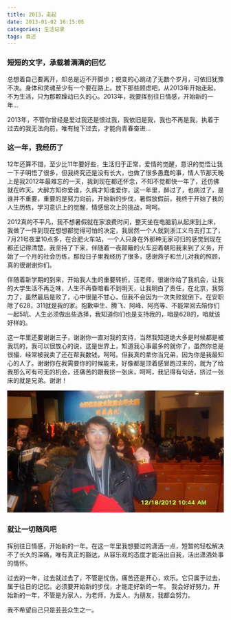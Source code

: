 ```yaml
---
title: 2013，走起
date: 2013-01-02 16:15:05
categories: 生活记录
tags: 自述
---
```

### 短短的文字，承载着满满的回忆

总想着自己要离开，却总是迈不开脚步；蜕变的心跳动了无数个岁月，可依旧犹豫不决。身体和灵魂至少有一个要在路上。放下那些顾虑吧，从2013年开始走起，不为生活，只为那颗躁动已久的心。2013年，我要挥别往日情感，开始新的一年...

2013年，不管你曾经是爱过我还是恨过我，我依旧是我，我也不再是我，执着于过去的我无法向前，唯有抛下过去，才能向青春奋进...

### 这一年，我经历了

12年还算不错，至少比11年要好些，生活归于正常，爱情的觉醒，意识的觉悟让我一下子明悟了很多，但我终究还是没有长大，也做了很多愚蠢的事，情人节那天晚上是我2012年最难忘的一天，我到现在都还怀念，不知不觉都快一年了，还仿佛就在昨天。大醉方知你爱谁，久病才知谁爱你，这一年里，醉过了，也病过了，是谁并不重要，重要的是努力向前，开始新的步伐，暑假放假前，我终于开始了我的人生历练，学习意识上的觉醒，情感层次上的挑战，呵呵。

2012真的不平凡，我不想暑假就在家浪费时间，整天坐在电脑前从起床到上床，我做了一件到现在想想都觉得可怕的决定，我居然一个人就到浙江义乌去打工了，7月21号夜里10点多，在合肥火车站，一个人只身在外那种无家可归的感觉到现在都还记得清楚，我坚持了下来，伴随着一夜颠簸的火车迎着朝阳我来到了义务，开始了一个月的社会历练，那段日子里我经历了很多，感谢燕子和兰儿对我的照顾，真的很谢谢你们。

伴随着新学期的到来，开始我人生的重要转折，汪老师，很谢你给了我机会，让我的大学生活不再乏味，人生不再昏暗看不到明天，让我明白了责任，在北京，我努力了，虽然最后是败了，心中很是不甘心，但我不会因为一次失败就倒下。在安职除了628，311就是我的家。抱歉申生、腾飞、阿峰、阿亮等、不能常回去陪你们一起5坑、人生必须做出些选择，我知道你们也是支持我的，咱是628的，咱就该好样的。

这一年里还要谢谢三子，谢谢你一直对我的支持，当然我知道绝大多是时候都是被我坑的，我可以很放心的说，这是世界上，知道我心事最多的就你了，虽然你总是很撮、经常被我卖了还在帮我数钱，呵呵。但我真的拿你当兄弟，因为你是我最知心的人了。谢谢你在我需要你的时候能来，好像都是顶着感冒跑过来的，就为了给我那么可有可无的机会，还痛苦的跟我挤一张床，呵呵，我记得有句话，挤过一张床的就是兄弟。谢谢！

![](/images/article/2012_12_18.jpeg)

### 就让一切随风吧

挥别往日情感，开始新的一年。在这一年里我想要过的潇洒一点，短暂的轻松解决不了长久的深痛，唯有真正的豁达，从容乐观的态度才能活出自我，活出潇洒处事的情怀。

过去的一年，过去就过去了，不管是忧伤，痛苦还是开心，欢乐。它只属于过去，属于往日的记忆。必须要开始新的步伐，才能走好新的一年。
我会好好努力，开始新的一年，不管是为家人，为老师，为爱人，为朋友，我都会努力。

我不希望自己只是芸芸众生之一。
